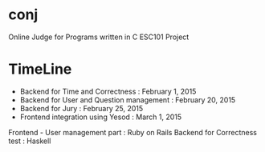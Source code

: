 # conj
Online Judge for Programs written in C
ESC101 Project 

# TimeLine
* Backend for Time and Correctness : February 1, 2015 
* Backend for User and Question management : February 20, 2015 
* Backend for Jury : February 25, 2015 
* Frontend integration using Yesod : March 1, 2015 

Frontend - User management part : Ruby on Rails
Backend for Correctness test : Haskell
